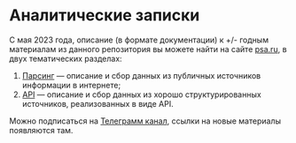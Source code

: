 # Аналитические записки

С мая 2023 года, описание (в формате документации) к +/- годным материалам из данного репозитория вы можете найти на сайте [psa.ru](https://psal.ru/), в двух тематических разделах:

1. [Парсинг](https://psal.ru/docs/category/%D0%BF%D0%B0%D1%80%D1%81%D0%B8%D0%BD%D0%B3) — описание и сбор данных из публичных источников информации в интернете;
2. [API](https://psal.ru/docs/category/api) — описание и сбор данных из хорошо структурированных источников, реализованных в виде API.

Можно подписаться на [Телеграмм канал](https://t.me/psalchannel), ссылки на новые материалы появляются там.
